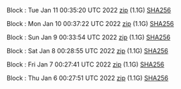 Block [](https://testnet-insight.dashevo.org/insight/block/): Tue Jan 11 00:35:20 UTC 2022 [zip](https://dash-bootstrap.ams3.digitaloceanspaces.com/testnet/2022-01-11/bootstrap.dat.zip) (1.1G) [SHA256](https://dash-bootstrap.ams3.digitaloceanspaces.com/testnet/2022-01-11/sha256.txt)

Block [](https://testnet-insight.dashevo.org/insight/block/): Mon Jan 10 00:37:22 UTC 2022 [zip](https://dash-bootstrap.ams3.digitaloceanspaces.com/testnet/2022-01-10/bootstrap.dat.zip) (1.1G) [SHA256](https://dash-bootstrap.ams3.digitaloceanspaces.com/testnet/2022-01-10/sha256.txt)

Block [](https://testnet-insight.dashevo.org/insight/block/): Sun Jan  9 00:33:54 UTC 2022 [zip](https://dash-bootstrap.ams3.digitaloceanspaces.com/testnet/2022-01-09/bootstrap.dat.zip) (1.1G) [SHA256](https://dash-bootstrap.ams3.digitaloceanspaces.com/testnet/2022-01-09/sha256.txt)

Block [](https://testnet-insight.dashevo.org/insight/block/): Sat Jan  8 00:28:55 UTC 2022 [zip](https://dash-bootstrap.ams3.digitaloceanspaces.com/testnet/2022-01-08/bootstrap.dat.zip) (1.1G) [SHA256](https://dash-bootstrap.ams3.digitaloceanspaces.com/testnet/2022-01-08/sha256.txt)

Block [](https://testnet-insight.dashevo.org/insight/block/): Fri Jan  7 00:27:41 UTC 2022 [zip](https://dash-bootstrap.ams3.digitaloceanspaces.com/testnet/2022-01-07/bootstrap.dat.zip) (1.1G) [SHA256](https://dash-bootstrap.ams3.digitaloceanspaces.com/testnet/2022-01-07/sha256.txt)

Block [](https://testnet-insight.dashevo.org/insight/block/): Thu Jan  6 00:27:51 UTC 2022 [zip](https://dash-bootstrap.ams3.digitaloceanspaces.com/testnet/2022-01-06/bootstrap.dat.zip) (1.1G) [SHA256](https://dash-bootstrap.ams3.digitaloceanspaces.com/testnet/2022-01-06/sha256.txt)
